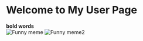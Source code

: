 # Welcome to My User Page <br/>
**bold words**  <br/>
![Funny meme](https://i.pinimg.com/originals/2b/73/6a/2b736a45f214c26ac136deda6bc04b82.jpg)
![Funny meme2](/assets/images/R.jpg)